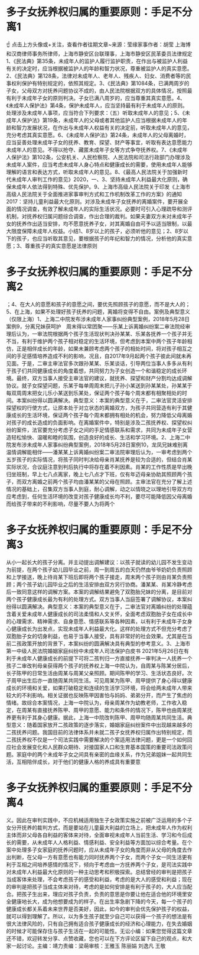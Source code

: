 # 多子女抚养权归属的重要原则：手足不分离1

☝ 点击上方头像或+关注，查看作者往期文章~来源：莹缘家事作者：胡莹 上海博和汉商律师事务所律师，上海市静安区台联理事，上海市静安区民革委员法律规定1、《民法典》第35条，未成年人的监护人履行监护职责，在作出与被监护人利益有关的决定时，应当根据被监护人的年龄和智力状况，尊重被监护人的真实意愿。2、《民法典》第128条，法律对未成年人、老年人、残疾人、妇女、消费者等的民事权利保护有特别规定的，依照其规定。3、《民法典》第1084条，已满两周岁的子女，父母双方对抚养问题协议不成的，由人民法院根据双方的具体情况，按照最有利于未成年子女的原则判决。子女已满八周岁的，应当尊重其真实意愿。4、《未成年人保护法》第4条，保护未成年人，应当坚持最有利于未成年人的原则。处理涉及未成年人事项，应当符合下列要求：（五）听取未成年人的意见；5、《未成年人保护法》第19条，未成年人的父母或者其他监护人应当根据未成年人的年龄和智力发展状况，在作出与未成年人权益有关的决定前，听取未成年人的意见，充分考虑其真实意愿。6、《未成年人保护法》第24条，未成年人的父母离婚时，应当妥善处理未成年子女的抚养、教育、探望、财产等事宜，听取有表达意愿能力未成年人的意见。不得以抢夺、藏匿未成年子女等方式争夺抚养权。7、《未成年人保护法》第102条，公安机关、人民检察院、人民法院和司法行政部门办理涉及未成年人案件，应当考虑未成年人身心特点和健康成长的需要，使用未成年人能够理解的语言和表达方式，听取未成年人的意见。8、《最高人民法院关于加强新时代未成年人审判工作的意见》2020，一、3、坚持未成年人利益最大化原则，确保未成年人依法得到特殊、优先保护。9、上海市高级人民法院关于印发《上海市高级人民法院关于全面推进家事审判方式和工作机制改革工作的方案》的通知2017：坚持儿童利益最大化原则。对涉及未成年子女抚养的离婚案件，要开展全面的情况调查，有效了解未成年人的实际生活状况。必要时可引入心理疏导和测评机制，对抚养权归属问题综合调查，作出合理的裁判。如果夫妻双方未对未成年子女的抚养作出适当安排，均不愿意抚养子女，对其离婚自由可予以适当限制，以最大限度保障未成年人权益。小结1、8岁以上的孩子，必须听他的意见；2、8岁以下的孩子，也应当听取其意见，要根据孩子的年纪和智力的情况，分析他的真实意愿；3、尊重孩子的真实意愿是法律原则

# 多子女抚养权归属的重要原则：手足不分离2

；4、在大人的意愿和孩子的意愿之间，要优先照顾孩子的意愿，而不是大人的；5、在上海，如果不处理好孩子抚养的问题，离婚将变得不自由。案例及典型意义（仅限上海）1、上海二中院发布涉未成年人家事纠纷典型案例，2018年5月28日案例9，分离兄妹获呵护　周末得以常团聚——乐某上诉离婚纠纷案二审法院经审理后认为，一审法院根据两个孩子生活现状判决孙某某、乐某各抚养一个孩子并无不当，有利于维护两个孩子相对稳定的生活环境，但考虑到本案中两个孩子年龄相仿，正是相伴成长的年龄，如果未兼顾考虑两个孩子的相处时间，将对孩子相互之间的手足感情培养造成不利的影响，况且，自2017年9月起两个孩子彼此间就未再见面。于是，二审主审法官多次跟孙某某、乐某谈话，引导两位当事人多多从有利于孩子们共同健康成长的角度着想，共同努力为子女创造一个和谐稳定的成长环境。最终，双方当事人接受主审法官的建议，就抚养、探望和财产分割均达成调解协议。就子女探望问题，乐某于每单周周末把儿子孙小某送到孙某某处，孙某某于每双周周末把女儿乐小某送到乐某处，保证两个孩子每个周末都有相聚相处的时间。本案纠纷得以圆满解决。典型意义：本案的典型意义在于，二审法官灵活安排探望权的行使方式，让原本处于对立状态的离婚双方，为孩子共同营造有利于其健康成长的生活环境，保证两个孩子每个周末都拥有相处的机会，努力降低父母离婚对孩子的成长造成的负面影响。在离婚案件中，特别是涉及二孩抚养权、探望权纠纷的案件，法官要充分考虑子女之间的手足情感联系和需求，共同为未成年子女营造轻松愉快、温暖和睦的氛围，创造良好的成长、生活和学习环境。2、上海二中院发布涉未成年人家事纠纷典型案例，2018年5月28日案例10，龙凤兄妹难别离 温情调解能相伴——潘某某上诉离婚纠纷案二审法院审理后认为，一审考虑到两个五岁孩子的实际情况，将孩子同时判决给母亲肖某抚养是较为合适的，但结合肖某实际状况，合议庭注意到判后执行中将存在着不利因素。肖某的工作性质是早出晚归坐班制，早上七八点离家，晚上七八点才下班，仅有年迈母亲协助其照顾两个孩子，而双方离婚之前两个孩子均由潘某某的父母在照顾。主审法官在充分了解上述情况的基础上，召集双方当事人到庭，耐心调解，动之以情晓之以理地引导双方均应考虑到，任何生活环境的改变对孩子健康成长均不利，要尽可能降低因父母离婚而给孩子带来的不利影响，尽量不要人为将两个

# 多子女抚养权归属的重要原则：手足不分离3

从小一起长大的孩子分离。并主动提出调解建议：以孩子就读的幼儿园不发生变动为前提，在两个孩子幼儿园毕业之前，周一到周五的白天仍然由爷爷奶奶负责照顾和上学接送，晚上待肖某下班后即将两个孩子接走，周末两个孩子则由肖某负责照顾；两个孩子幼儿园毕业之后的生活安排由双方另行协商。潘某某、肖某冷静考虑后一致同意这样的调解方案。本案的调解结果避免了双胞胎兄妹的分离，是目前对两个孩子健康成长最为有利的处理方式。双方当事人当庭签署了调解协议，本案纠纷得以圆满解决。典型意义：本案的典型意义在于，二审法官对离婚纠纷的处理蕴含着关爱未成年人健康成长的司法柔情和人文关怀，全面考虑双胞胎子女在成长中的心理需求、精神需求、自身意愿、情感联系等各种因素，以有利于未成年子女身心健康成长为出发点，实现未成年人利益最大化。这样的处理方式不但充分考虑了双胞胎子女的切身利益，也易于当事人接受，具有非常好的社会效果。尤其是在当前二孩政策开放的背景下，本案纠纷的圆满解决具有典型的参考意义。3、上海市第一中级人民法院婚姻家庭纠纷中未成年人司法保护白皮书 2021年5月26日在有利于未成年人健康成长的前提下可将二孩判归一方直接抚养一审判决一人抚养一个孩子二审改判母亲获得两个孩子的抚养权上海一中院认为，自周某与陈某分居后，长子陈甲的日常生活由周某与周某父亲照顾。期间陈甲的学习、生活状态良好。次子周甲出生后亦一直随周某共同生活。可见周某为陈甲、周甲提供了身心得以健康成长的环境和关爱，如果打破稳定和连续的生活学习环境，将会给两未成年人带来较大的不利影响。相关证据也反映陈甲因害怕与妈妈、弟弟分开，而产生了焦虑的情绪。故综合本案情况，上海一中院认为，母亲周某作为幼教老师，工作收入稳定，在周某有直接抚养陈甲、周甲的意愿、能力和条件的情况下，陈甲也由周某抚养更有利于其身心健康。据此，上海一中院改判陈甲、周甲均随周某共同生活。典型意义：随着国家放开二孩政策的逐步落实，婚姻家庭纠纷案件中出现越来越多的二孩抚养问题。我国目前的法律体系并未就二孩子女抚养权归属作出特别规定，而二孩抚养权不仅是一个司法实践中需要解决的个案适用法律问题，更是一个如何回应社会发展变化和人民群众期待、对接国家人口和生育基本国策的重要司法政策问题。家庭中的两个未成年子女之间具有亲密的血缘关系，作为兄弟姐妹一起共同生活，互相陪伴成长，对于他们的健康人格的养成具有重要意

# 多子女抚养权归属的重要原则：手足不分离4

义。因此在审判实践中，不应机械适用独生子女政策实施之前被广泛运用的多个子女分开抚养的裁判方式，而是要站在儿童最大利益的立场上，把未成年人作为权利主体而非父母各自利益的客体来对待，全面审视未成年人当前生活、学习和今后成长的需要，从未成年人人格利益、情感利益、安全利益等方面加以综合考量。在个案中处理多子女家庭的抚养问题时，应从未成年子女的角度而非从父母的角度去作出判断，在父母一方有意愿也有能力同时抚养两个子女，而两个子女一同生活更有利于互相之间培养感情的情况下，倾向于考虑由一方抚养两个子女，是司法实践中对未成年人利益最大化原则的一种主动思考和积极探索。总结曾经的审判是把孩子当成客体来处理，不会考虑孩子的感受和利益，考虑的是大人的感受和利益；现在的审判是把孩子当成主体来对待，考虑的是如何安排是有利于孩子的，大人应当配合。把孩子生出来，理应对孩子负责，负责的意思是你要让他在适合他的环境里安全健康地长大，成为他想要成为的样子。在出生率急剧下降的今天，每一个孩子的健康成长都关系着未来世界是否美好，因此，如今的审判会优先保护孩子的权益，就可以得到理解了。所以，以为多生孩子就至少自己可以获得一个孩子的想法是有很大法律风险的，只有自己拥有适合孩子健康成长的经济和心理能力，在失去婚姻的时候才可能保存住与孩子生活在一起的可能性。无讼小编：如果您觉得这篇文章还不错，欢迎转发分享、点赞收藏，您也可以在下方评论区留下自己的观点，和大家一起讨论。主编：靖力责编：梁萌审核：王雅玉 陈丽娟 刘逸凡 王敬

